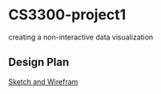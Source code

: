 # CS3300-project1
 creating a non-interactive data visualization
 ##  Design Plan
 [Sketch and Wirefram](../design-plan/design-plan.md)
